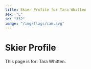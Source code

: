 ```yaml
---
title: Skier Profile for Tara Whitten
sex: "L"
id: "332"
image: "/img/flags/can.svg" 
---
```


# Skier Profile

This page is for: Tara Whitten.
    